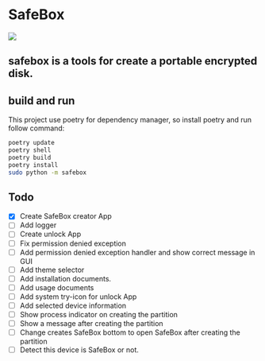 # SafeBox

<a href="https://discord.gg/xk5ZCxBVyh"><img src="https://discord.com/api/guilds/988721780317384794/widget.png?style=banner2"></a>

## safebox is a tools for create a portable encrypted disk.

## build and run

This project use poetry for dependency manager, so install poetry and run follow command:

```bash
poetry update
poetry shell
poetry build
poetry install
sudo python -m safebox
```

## Todo

- [X] Create SafeBox creator App
- [ ] Add logger
- [ ] Create unlock App
- [ ] Fix permission denied exception
- [ ] Add permission denied exception handler and show correct message in GUI
- [ ] Add theme selector
- [ ] Add installation documents.
- [ ] Add usage documents
- [ ] Add system try-icon for unlock App
- [ ] Add selected device information
- [ ] Show process indicator on creating the partition
- [ ] Show a message after creating the partition
- [ ] Change creates SafeBox bottom to open SafeBox after creating the partition
- [ ] Detect this device is SafeBox or not.
